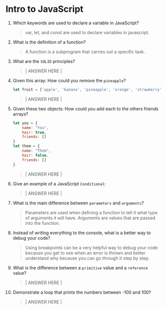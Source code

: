 # Intro to JavaScript
01. Which keywords are used to declare a variable in JavaScript?

    > var, let, and const are used to declare variables in javascript.

02. What is the definition of a function?

    > A function is a subprogram that carries out a specific task.

03. What are the `SOLID` principles?

    > | ANSWER HERE |

04. Given this array: How could you remove the `pineapple`?

    ```js
    let fruit = ['apple', 'banana', 'pineapple', 'orange', 'strawberry']
    ```

    > | ANSWER HERE |

05. Given these two objects: How could you add each to the others friends arrays?

    ```js
    let you = {
        name: "You",
        hair: true,
        friends: []
    }
    let them = {
        name: "Them",
        hair: false,
        friends: []
    }
    ```

    > | ANSWER HERE |

06. Give an example of a JavaScript `Conditional`:

    > | ANSWER HERE |

07. What is the main difference between `parameters` and `arguments`?

    > Parameters are used when defining a function to tell it what type of arguments it will have. Arguments are values that are passed into the function.

08. Instead of writing everything to the console, what is a better way to debug your code?

    > Using breakpoints can be a very helpful way to debug your code because you get to see when an error is thrown and better understand why because you can go through it step by step.

09. What is the difference between a `primitive` value and a `reference` value?

    > | ANSWER HERE |

10. Demonstrate a loop that prints the numbers between -100 and 100?

    > | ANSWER HERE |
